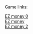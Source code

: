 Game links:
<html>
  <head>
  </head>
    <body>
        <a href="https://clockmantellstime.github.io/EZ-money-0/" >EZ money 0</a><br>
        <a href="https://clockmantellstime.github.io/EZ-money/" >EZ money</a><br>
        <a href="https://clockmantellstime.github.io/EZ-money-2/" >EZ money 2</a><br>
    </body>
</html>



